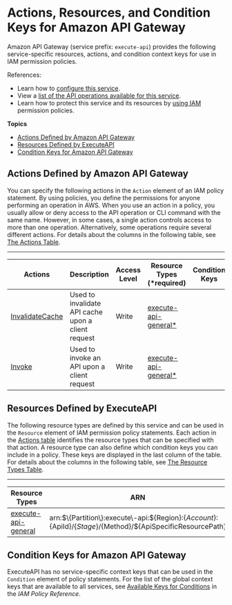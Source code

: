 # Actions, Resources, and Condition Keys for Amazon API Gateway<a name="list_amazonapigateway"></a>

Amazon API Gateway \(service prefix: `execute-api`\) provides the following service\-specific resources, actions, and condition context keys for use in IAM permission policies\.

References:
+ Learn how to [configure this service](http://docs.aws.amazon.com/apigateway/latest/developerguide/)\.
+ View a [list of the API operations available for this service](http://docs.aws.amazon.com/apigateway/api-reference/)\.
+ Learn how to protect this service and its resources by [using IAM](http://docs.aws.amazon.com/apigateway/latest/developerguide/apigateway-control-access-to-api.html) permission policies\.

**Topics**
+ [Actions Defined by Amazon API Gateway](#amazonapigateway-actions-as-permissions)
+ [Resources Defined by ExecuteAPI](#amazonapigateway-resources-for-iam-policies)
+ [Condition Keys for Amazon API Gateway](#amazonapigateway-policy-keys)

## Actions Defined by Amazon API Gateway<a name="amazonapigateway-actions-as-permissions"></a>

You can specify the following actions in the `Action` element of an IAM policy statement\. By using policies, you define the permissions for anyone performing an operation in AWS\. When you use an action in a policy, you usually allow or deny access to the API operation or CLI command with the same name\. However, in some cases, a single action controls access to more than one operation\. Alternatively, some operations require several different actions\. For details about the columns in the following table, see [The Actions Table](reference_policies_actions-resources-contextkeys.md#actions_table)\.


****  

| Actions | Description | Access Level | Resource Types \(\*required\) | Condition Keys | Dependent Actions | 
| --- | --- | --- | --- | --- | --- | 
| [InvalidateCache](http://docs.aws.amazon.com/apigateway/api-reference/api-gateway-caching.html) | Used to invalidate API cache upon a client request | Write | [execute\-api\-general\*](#amazonapigateway-execute-api-general)  |  |  | 
| [Invoke](http://docs.aws.amazon.com/apigateway/api-reference/how-to-call-api.html) | Used to invoke an API upon a client request | Write | [execute\-api\-general\*](#amazonapigateway-execute-api-general)  |  |  | 

## Resources Defined by ExecuteAPI<a name="amazonapigateway-resources-for-iam-policies"></a>

The following resource types are defined by this service and can be used in the `Resource` element of IAM permission policy statements\. Each action in the [Actions table](#amazonapigateway-actions-as-permissions) identifies the resource types that can be specified with that action\. A resource type can also define which condition keys you can include in a policy\. These keys are displayed in the last column of the table\. For details about the columns in the following table, see [The Resource Types Table](reference_policies_actions-resources-contextkeys.md#resources_table)\.


****  

| Resource Types | ARN | Condition Keys | 
| --- | --- | --- | 
| [execute\-api\-general](url-resources-replace-me) | arn:$\{Partition\}:execute\-api:$\{Region\}:$\{Account\}:$\{ApiId\}/$\{Stage\}/$\{Method\}/$\{ApiSpecificResourcePath\} |  | 

## Condition Keys for Amazon API Gateway<a name="amazonapigateway-policy-keys"></a>

ExecuteAPI has no service\-specific context keys that can be used in the `Condition` element of policy statements\. For the list of the global context keys that are available to all services, see [Available Keys for Conditions](http://docs.aws.amazon.com/IAM/latest/UserGuide/reference_policies_condition-keys.html#AvailableKeys) in the *IAM Policy Reference*\.